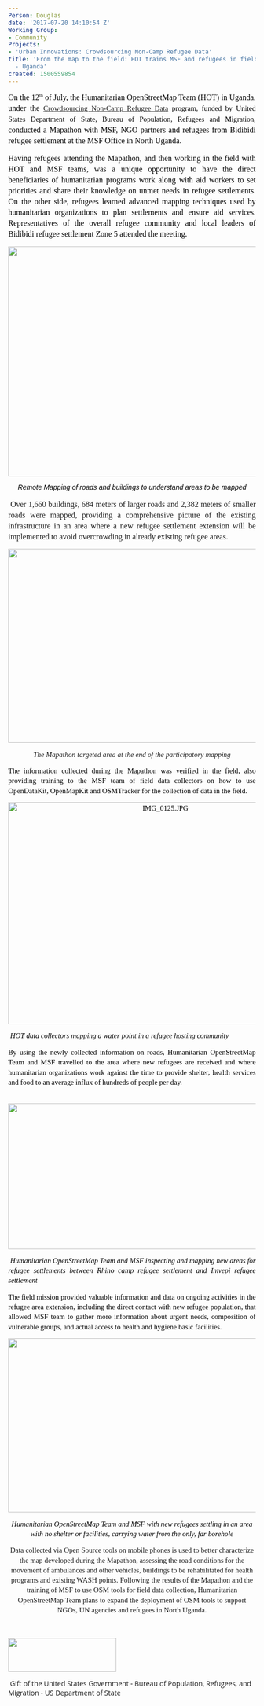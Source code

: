 ```yaml
---
Person: Douglas
date: '2017-07-20 14:10:54 Z'
Working Group:
- Community
Projects:
- 'Urban Innovations: Crowdsourcing Non-Camp Refugee Data'
title: 'From the map to the field: HOT trains MSF and refugees in field data collection
  - Uganda'
created: 1500559854
---
```

<p style="line-height: 1.3800000000000001; margin-top: 0pt; margin-bottom: 10pt; text-align: justify;" dir="ltr"><span style="font-size: 12pt; font-family: Calibri; color: #000000; background-color: transparent; font-weight: 400; font-style: normal; font-variant: normal; text-decoration: none; vertical-align: baseline; white-space: pre-wrap;"><span style="font-style: normal; font-variant-ligatures: normal; font-variant-caps: normal; font-weight: 400; font-size: 12pt; font-family: Calibri; background-color: transparent;">On the 12</span><span style="font-style: normal; font-variant-ligatures: normal; font-variant-caps: normal; font-weight: 400; font-size: 7.2pt; font-family: Calibri; vertical-align: super; background-color: transparent;">th</span><span style="font-style: normal; font-variant-ligatures: normal; font-variant-caps: normal; font-weight: 400; font-size: 12pt; font-family: Calibri; background-color: transparent;"> of July, the Humanitarian OpenStreetMap Team (HOT) in Uganda, u</span>nder the </span><span style="font-size: 11pt; font-family: Calibri; color: #000000; background-color: transparent; font-weight: 400; font-style: normal; font-variant: normal; text-decoration: none; vertical-align: baseline; white-space: pre-wrap;"><a href="https://www.hotosm.org/projects/urban_innovations_crowdsourcing_non_camp_refugee_data">Crowdsourcing Non-Camp Refugee Data</a> program, funded by United States Department of State, Bureau of Population, Refugees and Migration, </span><span style="font-size: 12pt; font-family: Calibri; color: #000000; background-color: transparent; font-weight: 400; font-style: normal; font-variant: normal; text-decoration: none; vertical-align: baseline; white-space: pre-wrap;"> conducted a Mapathon with MSF, NGO partners and refugees from Bidibidi refugee settlement at the MSF Office in North Uganda.</span></p><p style="line-height: 1.3800000000000001; margin-top: 0pt; margin-bottom: 10pt; text-align: justify;" dir="ltr"><span style="font-size: 12pt; font-family: Calibri; color: #000000; background-color: transparent; font-weight: 400; font-style: normal; font-variant: normal; text-decoration: none; vertical-align: baseline; white-space: pre-wrap;">Having refugees attending the Mapathon, and then working in the field with HOT and MSF teams, was a unique opportunity to have the direct beneficiaries of humanitarian programs work along with aid workers to set priorities and share their knowledge on unmet needs in refugee settlements. On the other side, refugees learned advanced mapping techniques used by humanitarian organizations to plan settlements and ensure aid services. Representatives of the overall refugee community and local leaders of Bidibidi refugee settlement Zone 5 attended the meeting. </span></p><p style="line-height: 1.3800000000000001; margin-top: 0pt; margin-bottom: 10pt; text-align: center;" dir="ltr"><span style="font-size: 12pt; font-family: Calibri; color: #000000; background-color: transparent; font-weight: 400; font-style: normal; font-variant: normal; text-decoration: none; vertical-align: baseline; white-space: pre-wrap;"><img style="border: none; transform: rotate(0.00rad); -webkit-transform: rotate(0.00rad);" src="https://lh5.googleusercontent.com/dfneExlOEttxPnwBYenpTYrLmVzgcO-a5T0nLg6VzoMyoC3QkqFzvcLZSZK_BePRP0_a0oAr6nbGyxKwWClqWmLkvOEgEnkCyLUGylpMRxRA-iSK8_ay5BBphizoKJkUA7dTld0I" alt="" width="624" height="468"></span></p><p style="line-height: 1.3800000000000001; margin-top: 0pt; margin-bottom: 10pt; text-align: justify;" dir="ltr"><span style="font-size: 12pt; font-family: Calibri; color: #000000; background-color: transparent; font-weight: 400; font-style: normal; font-variant: normal; text-decoration: none; vertical-align: baseline; white-space: pre-wrap;"><span style="font-weight: normal;"><span style="font-size: 10.5pt; font-family: Arial; background-color: transparent; font-weight: bold; font-style: normal; font-variant-ligatures: normal; font-variant-caps: normal;"> &nbsp;&nbsp; </span><span style="font-size: 10.5pt; font-family: Arial; background-color: transparent; font-weight: 400; font-style: italic; font-variant-ligatures: normal; font-variant-caps: normal;">&nbsp;Remote Mapping of roads and buildings to understand areas to be mapped</span></span></span></p><p style="line-height: 1.3800000000000001; margin-top: 0pt; margin-bottom: 10pt; text-align: justify;" dir="ltr">&nbsp;<span style="font-style: normal; font-variant-ligatures: normal; font-variant-caps: normal; font-weight: 400; font-size: 12pt; font-family: Calibri; background-color: transparent; white-space: pre-wrap;">Over 1,660 buildings, 684 meters of larger roads and 2,382 meters of smaller roads were mapped, providing a comprehensive picture of the existing infrastructure in an area where a new refugee settlement extension will be implemented to avoid overcrowding in already existing refugee areas.</span></p><p style="line-height: 1.3800000000000001; margin-top: 0pt; margin-bottom: 10pt; text-align: center;" dir="ltr"><span style="font-size: 11pt; font-family: Calibri; color: #000000; background-color: transparent; font-weight: 400; font-style: normal; font-variant: normal; text-decoration: none; vertical-align: baseline; white-space: pre-wrap;"><img style="border: none; transform: rotate(0.00rad); -webkit-transform: rotate(0.00rad);" src="https://lh5.googleusercontent.com/SonDUF_lqJDScuJJd7an48Dg-xjsyJbcnZ4tPjFvaTKeHeMoUXKYFJDxrE5U0mx6zphu8incEpLL4_GgizGU58hB7TTkvICO8Sni68JRoF9IRryV7tEIek3PKBj8bKBe7OKkonSpFYRinn569A" alt="" width="559" height="395"></span></p><p style="line-height: 1.3800000000000001; margin-top: 0pt; margin-bottom: 10pt; text-align: center;" dir="ltr"><span style="background-color: transparent; font-family: Calibri; font-size: 11pt; font-style: italic; font-variant-ligatures: normal; font-variant-caps: normal; font-weight: 400; white-space: pre-wrap;">The Mapathon targeted area at the end of the participatory mapping</span></p><p style="line-height: 1.3800000000000001; margin-top: 0pt; margin-bottom: 10pt; text-align: justify;" dir="ltr"><span style="font-size: 11pt; font-family: Calibri; color: #000000; background-color: transparent; font-weight: 400; font-style: italic; font-variant: normal; text-decoration: none; vertical-align: baseline; white-space: pre-wrap;"><span style="background-color: transparent; font-family: Calibri; font-size: 11pt; font-style: normal; font-variant-ligatures: normal; font-variant-caps: normal; font-weight: 400;">The information collected during the Mapathon was verified in the field, also providing training to the MSF team of field data collectors on how to use OpenDataKit, OpenMapKit and OSMTracker for the collection of data in the field. </span></span></p><p style="line-height: 1.3800000000000001; margin-top: 0pt; margin-bottom: 10pt; text-align: center;" dir="ltr"><span style="font-size: 11pt; font-family: Calibri; color: #000000; background-color: transparent; font-weight: 400; font-style: normal; font-variant: normal; text-decoration: none; vertical-align: baseline; white-space: pre-wrap;"><img style="border: none; transform: rotate(0.00rad); -webkit-transform: rotate(0.00rad);" src="https://lh5.googleusercontent.com/rbVJDfwcvyw8lpN4fFiW6aDC4FYtn3fWhlyFGNqK0IrahjRn46QPUC2eRDb_Sot7fGpGBTjUEWrOIlgQlOfsI2o1iBuRQ8SQcO0HqW_4VRu15i3Ql65lqBrsBHRLKMf99y-b7JCl" alt="IMG_0125.JPG" width="624" height="452"></span></p><p style="line-height: 1.3800000000000001; margin-top: 0pt; margin-bottom: 10pt; text-align: justify;" dir="ltr">&nbsp;<span style="font-size: 11pt; font-family: Calibri; color: #000000; background-color: transparent; font-weight: 400; font-style: italic; font-variant: normal; text-decoration: none; vertical-align: baseline; white-space: pre-wrap;">HOT data collectors mapping a water point in a refugee hosting community</span></p><p style="line-height: 1.3800000000000001; margin-top: 0pt; margin-bottom: 10pt; text-align: justify;" dir="ltr"><span style="font-size: 11pt; font-family: Calibri; color: #000000; background-color: transparent; font-weight: 400; font-style: italic; font-variant: normal; text-decoration: none; vertical-align: baseline; white-space: pre-wrap;"><span style="background-color: transparent; font-family: Calibri; font-size: 11pt; font-style: normal; font-variant-ligatures: normal; font-variant-caps: normal; font-weight: 400;">By using the newly collected information on roads, Humanitarian OpenStreetMap Team and MSF travelled to the area where new refugees are received and where humanitarian organizations work against the time to provide shelter, health services and food to an average influx of hundreds of people per day.</span></span></p><p style="line-height: 1.3800000000000001; margin-top: 0pt; margin-bottom: 10pt; text-align: justify;" dir="ltr">&nbsp;<span style="font-size: 11pt; font-family: Calibri; color: #000000; background-color: transparent; font-weight: 400; font-style: normal; font-variant: normal; text-decoration: none; vertical-align: baseline; white-space: pre-wrap;"><img style="border: none; transform: rotate(0.00rad); -webkit-transform: rotate(0.00rad);" src="https://lh5.googleusercontent.com/F-gnHL6GFVl9D-m5qK3vW8sTgj5prAH6--7tgNzykT85r7VJDaLXRp6xpyvh44d2qMLTzfzMGo9vadNjemSmiSpMD2Llj6ubtAtNlHbkLppivJ67EwDVwlvixxBqINxv9wRjvRtoHdPpqYfJnw" alt="" width="586" height="297"></span></p><p style="line-height: 1.3800000000000001; margin-top: 0pt; margin-bottom: 10pt; text-align: justify;" dir="ltr">&nbsp;<span style="font-size: 11pt; font-family: Calibri; color: #000000; background-color: transparent; font-weight: 400; font-style: italic; font-variant: normal; text-decoration: none; vertical-align: baseline; white-space: pre-wrap;">Humanitarian OpenStreetMap Team and MSF inspecting and mapping new areas for refugee settlements between Rhino camp refugee settlement and Imvepi refugee settlement</span></p><p style="line-height: 1.3800000000000001; margin-top: 0pt; margin-bottom: 10pt; text-align: justify;" dir="ltr"><span style="font-size: 11pt; font-family: Calibri; color: #000000; background-color: transparent; font-weight: 400; font-style: normal; font-variant: normal; text-decoration: none; vertical-align: baseline; white-space: pre-wrap;">The field mission provided valuable information and data on ongoing activities in the refugee area extension, including the direct contact with new refugee population, that allowed MSF team to gather more information about urgent needs, composition of vulnerable groups, and actual access to health and hygiene basic facilities. </span></p><p style="line-height: 1.3800000000000001; margin-top: 0pt; margin-bottom: 10pt; text-align: center;" dir="ltr"><span style="font-size: 11pt; font-family: Calibri; color: #000000; background-color: transparent; font-weight: 400; font-style: normal; font-variant: normal; text-decoration: none; vertical-align: baseline; white-space: pre-wrap;"><img style="border: none; transform: rotate(0.00rad); -webkit-transform: rotate(0.00rad);" src="https://lh3.googleusercontent.com/vkN1r40Sas1lRweGL3NNeF370uqGf0I0c7b-UdJds9LBXTGa1-5pnNH5w6ilkMbXr1TVtBqYQ0X5ZC5qZXIs-OQnqj5vQOYUiASh0ZPT2XfZV1ZznYraQzfBvX6a0SIdUQx6mg3WgGGgwuamLg" alt="" width="602" height="354"></span></p><p style="line-height: 1.3800000000000001; margin-top: 0pt; margin-bottom: 10pt; text-align: center;" dir="ltr"><span style="font-size: 11pt; font-family: Calibri; color: #000000; background-color: transparent; font-weight: 400; font-style: italic; font-variant: normal; text-decoration: none; vertical-align: baseline; white-space: pre-wrap;">Humanitarian OpenStreetMap Team and MSF with new refugees settling in an area with no shelter or facilities, carrying water from the only, far borehole</span></p><p style="line-height: 1.3800000000000001; margin-top: 0pt; margin-bottom: 10pt; text-align: center;" dir="ltr"><span style="background-color: transparent; font-family: Calibri; font-size: 11pt; font-style: normal; font-variant-ligatures: normal; font-variant-caps: normal; font-weight: 400; white-space: pre-wrap; text-align: justify;">Data collected via Open Source tools on mobile phones is used to better characterize the map developed during the Mapathon, assessing the road conditions for the movement of ambulances and other vehicles, buildings to be rehabilitated for health programs and existing WASH points. Following the results of the Mapathon and the training of MSF to use OSM tools for field data collection, Humanitarian OpenStreetMap Team plans to expand the deployment of OSM tools to support NGOs, UN agencies and refugees in North Uganda.</span></p><p style="line-height: 1.3800000000000001; margin-top: 0pt; margin-bottom: 10pt; text-align: center;" dir="ltr">&nbsp;</p><p style="font-style: normal; font-variant-ligatures: normal; font-variant-caps: normal; font-weight: normal; font-size: 14px; font-family: 'Open Sans', Arial, sans-serif;"><img src="https://hotosm.org/sites/default/files/styles/medium/public/usdos.jpg?itok=pNbdbLyX" alt="" width="220" height="69"></p><p style="font-style: normal; font-variant-ligatures: normal; font-variant-caps: normal; font-weight: normal; font-size: 14px; font-family: 'Open Sans', Arial, sans-serif;">&nbsp;<span style="font-family: 'Open Sans', Arial, sans-serif; font-size: 14px; font-style: normal; font-variant-ligatures: normal; font-variant-caps: normal; font-weight: normal;">Gift of the United States Government - Bureau of Population, Refugees, and Migration - US Department of State</span></p>
